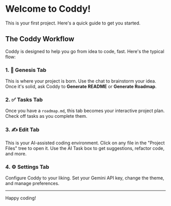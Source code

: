 # Welcome to Coddy!

This is your first project. Here's a quick guide to get you started.

## The Coddy Workflow

Coddy is designed to help you go from idea to code, fast. Here's the typical flow:

### 1. 🌱 Genesis Tab
This is where your project is born. Use the chat to brainstorm your idea. Once it's solid, ask Coddy to **Generate README** or **Generate Roadmap**.

### 2. ✅ Tasks Tab
Once you have a `roadmap.md`, this tab becomes your interactive project plan. Check off tasks as you complete them.

### 3. ✍️ Edit Tab
This is your AI-assisted coding environment. Click on any file in the "Project Files" tree to open it. Use the AI Task box to get suggestions, refactor code, and more.

### 4. ⚙️ Settings Tab
Configure Coddy to your liking. Set your Gemini API key, change the theme, and manage preferences.

---

Happy coding!
